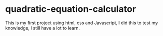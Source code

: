 # quadratic-equation-calculator
This is my first project using html, css and Javascript, I did this to test my knowledge, I still have a lot to learn.
